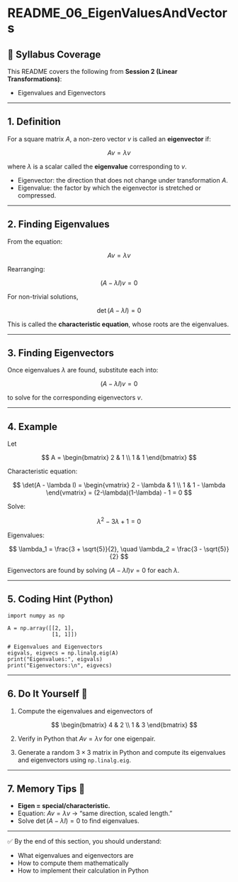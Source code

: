 # README_06_EigenValuesAndVectors

## 📌 Syllabus Coverage
This README covers the following from **Session 2 (Linear Transformations)**:
- Eigenvalues and Eigenvectors

---

## 1. Definition
For a square matrix $A$, a non-zero vector $v$ is called an **eigenvector** if:

$$
A v = \lambda v
$$

where $\lambda$ is a scalar called the **eigenvalue** corresponding to $v$.  

- Eigenvector: the direction that does not change under transformation $A$.  
- Eigenvalue: the factor by which the eigenvector is stretched or compressed.  

---

## 2. Finding Eigenvalues
From the equation:

$$
A v = \lambda v
$$

Rearranging:

$$
(A - \lambda I)v = 0
$$

For non-trivial solutions,  

$$
\det(A - \lambda I) = 0
$$

This is called the **characteristic equation**, whose roots are the eigenvalues.  

---

## 3. Finding Eigenvectors
Once eigenvalues $\lambda$ are found, substitute each into:

$$
(A - \lambda I)v = 0
$$

to solve for the corresponding eigenvectors $v$.  

---

## 4. Example
Let  

$$
A = \begin{bmatrix}
2 & 1 \\
1 & 1
\end{bmatrix}
$$

Characteristic equation:

$$
\det(A - \lambda I) = 
\begin{vmatrix}
2 - \lambda & 1 \\
1 & 1 - \lambda
\end{vmatrix}
= (2-\lambda)(1-\lambda) - 1 = 0
$$

Solve:  

$$
\lambda^2 - 3\lambda + 1 = 0
$$

Eigenvalues:  

$$
\lambda_1 = \frac{3 + \sqrt{5}}{2}, \quad 
\lambda_2 = \frac{3 - \sqrt{5}}{2}
$$

Eigenvectors are found by solving $(A - \lambda I)v = 0$ for each $\lambda$.  

---

## 5. Coding Hint (Python)
    import numpy as np

    A = np.array([[2, 1],
                  [1, 1]])

    # Eigenvalues and Eigenvectors
    eigvals, eigvecs = np.linalg.eig(A)
    print("Eigenvalues:", eigvals)
    print("Eigenvectors:\n", eigvecs)

---

## 6. Do It Yourself 🚀
1. Compute the eigenvalues and eigenvectors of  

   $$
   \begin{bmatrix}
   4 & 2 \\
   1 & 3
   \end{bmatrix}
   $$  

2. Verify in Python that $A v = \lambda v$ for one eigenpair.  

3. Generate a random $3 \times 3$ matrix in Python and compute its eigenvalues and eigenvectors using `np.linalg.eig`.  

---

## 7. Memory Tips 🧠
- **Eigen = special/characteristic.**  
- Equation: $Av = \lambda v$ → “same direction, scaled length.”  
- Solve $\det(A - \lambda I) = 0$ to find eigenvalues.  

---

✅ By the end of this section, you should understand:
- What eigenvalues and eigenvectors are  
- How to compute them mathematically  
- How to implement their calculation in Python  
